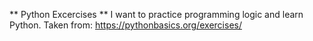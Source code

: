 ** Python Excercises **
I want to practice programming logic and learn Python.
Taken from: https://pythonbasics.org/exercises/